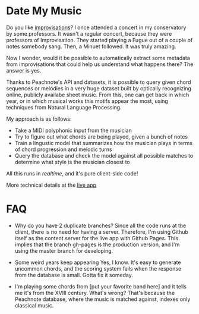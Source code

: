 Date My Music
===========

Do you like [improvisations](http://www.youtube.com/watch?v=sZSPBk_TGaI)? I once attended a concert in my conservatory by some professors. It wasn't a regular concert, because they were professors of Improvisation.
They started playing a Fugue out of a couple of notes somebody sang. Then, a Minuet followed. It was truly amazing.

Now I wonder, would it be possible to automatically extract some metadata from improvisations that could help us understand what happens there? The answer is yes.

Thanks to Peachnote's API and datasets, it is possible to query given chord sequences or melodies in a very huge dataset built by optically recognizing online, publicly availabe sheet music. From this, one can get back in which year, or in which musical works this motifs appear the most, using techniques from Natural Language Processing.

My approach is as follows:

* Take a MIDI polyphonic input from the musician
* Try to figure out what chords are being played, given a bunch of notes
* Train a lingustic model that summarizes how the musician plays in terms of chord progression and melodic turns
* Query the database and check the model against all possible matches to determine what style is the musician closest to

All this runs in _realtime_, and it's pure client-side code!

More technical details at the [live app](http://lemonzi.github.com/DateMyMusic/about.html)

FAQ
===========
* Why do you have 2 duplicate branches?
Since all the code runs at the client, there is no need for having a server. Therefore, I'm using Github itself as the content server for the live app with Github Pages. This implies that the branch gh-pages is the production version, and I'm using the master branch for developing. 

* Some weird years keep appearing
Yes, I know. It's easy to generate uncommon chords, and the scoring system fails when the response from the database is small. Gotta fix it someday.

* I'm playing some chords from [put your favorite band here] and it tells me it's from the XVIII century. What's wrong?
That's because the Peachnote database, where the music is matched against, indexes only classical music.